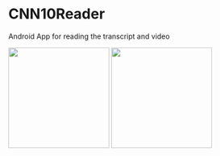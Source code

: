 # CNN10Reader
Android App for reading the transcript and video

<img src="https://i.imgur.com/GrZpEHr.png" width="200px"/>
<img src="https://i.imgur.com/bvZ0oEM.png" width="200px"/>
